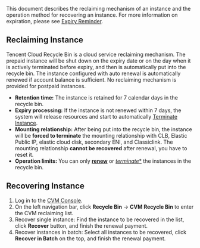 This document describes the reclaiming mechanism of an instance and the operation method for recovering an instance. For more information on expiration, please see [Expiry Reminder](/doc/product/213/2181). 

## Reclaiming Instance
Tencent Cloud Recycle Bin is a cloud service reclaiming mechanism. The prepaid instance will be shut down on the expiry date or on the day when it is actively terminated before expiry, and then is automatically put into the recycle bin. The instance configured with auto renewal is automatically renewed if account balance is sufficient. No reclaiming mechanism is provided for postpaid instances.

 - **Retention time:** The instance is retained for 7 calendar days in the recycle bin.
 - **Expiry processing:** If the instance is not renewed within 7 days, the system will release resources and start to automatically [Terminate Instance](/doc/product/213/4930).
 - **Mounting relationship:** After being put into the recycle bin, the instance will be **forced to terminate** the mounting relationship with CLB, Elastic Public IP, elastic cloud disk, secondary ENI, and Classiclink. The mounting relationship **cannot be recovered** after renewal, you have to reset it.
 - **Operation limits:** You can only [**renew**](/doc/product/213/4931) or [*terminate**](/doc/product/213/4930) the instances in the recycle bin.

## Recovering Instance
 1. Log in to the [CVM Console](https://console.cloud.tencent.com/cvm/).
 2. On the left navigation bar, click **Recycle Bin** -> **CVM Recycle Bin** to enter the CVM reclaiming list.
 3. Recover single instance: Find the instance to be recovered in the list, click **Recover** button, and finish the renewal payment.
 4. Recover instances in batch: Select all instances to be recovered, click **Recover in Batch** on the top, and finish the renewal payment.


